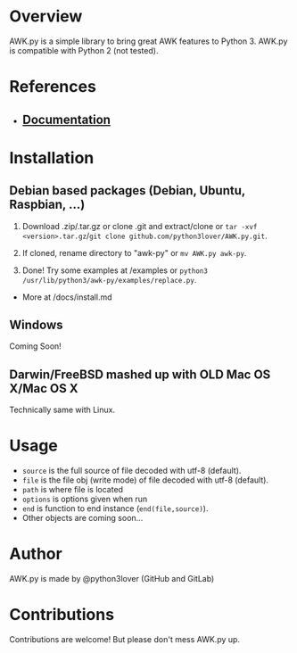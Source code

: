 # Overview

AWK.py is a simple library to bring great AWK features to Python 3. AWK.py is compatible with Python 2 (not tested).

# References

* ## [Documentation](/AWK.py/docs "/docs")

# Installation

## Debian based packages (Debian, Ubuntu, Raspbian, ...)

1. Download .zip/.tar.gz or clone .git and extract/clone or `tar -xvf <version>.tar.gz`/`git clone github.com/python3lover/AWK.py.git`.

2. If cloned, rename directory to "awk-py" or `mv AWK.py awk-py`.

3. Done! Try some examples at /examples or `python3 /usr/lib/python3/awk-py/examples/replace.py`.

* More at /docs/install.md

## Windows

Coming Soon!

## Darwin/FreeBSD mashed up with OLD Mac OS X/Mac OS X

Technically same with Linux.

# Usage

* `source` is the full source of file decoded with utf-8 (default).
* `file` is the file obj (write mode) of file decoded with utf-8 (default).
* `path` is where file is located
* `options` is options given when run
* `end` is function to end instance (`end(file,source)`).
* Other objects are coming soon...

# Author

AWK.py is made by @python3lover (GitHub and GitLab)

# Contributions

Contributions are welcome! But please don't mess AWK.py up.
